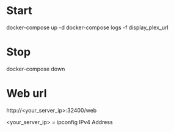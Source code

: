 # Start
docker-compose up -d
docker-compose logs -f display_plex_url

# Stop
docker-compose down

# Web url
http://<your_server_ip>:32400/web

<your_server_ip> = ipconfig IPv4 Address